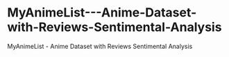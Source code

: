 # MyAnimeList---Anime-Dataset-with-Reviews-Sentimental-Analysis
MyAnimeList - Anime Dataset with Reviews Sentimental Analysis
